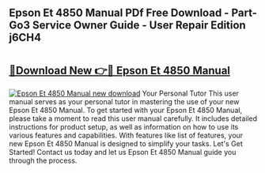 ## Epson Et 4850 Manual PDf Free Download - Part-Go3 Service Owner Guide - User Repair Edition j6CH4

# <h2><a href="http://cf17442.oget.top/?id=Epson+Et+4850+Manual">🔗Download New 👉🔴 Epson Et 4850 Manual</a></h2>

[![Epson Et 4850 Manual new download](https://i.imgur.com/5g1atiW.png)](http://cf17442.oget.top/?id=Epson+Et+4850+Manual)
Your Personal Tutor This user manual serves as your personal tutor in mastering the use of your new Epson Et 4850 Manual. To get started with your Epson Et 4850 Manual, please take a moment to read this user manual carefully. It includes detailed instructions for product setup, as well as information on how to use its various features and capabilities. With features like list of features, your new Epson Et 4850 Manual is designed to simplify your tasks. Let's Get Started! Contact us today and let us Epson Et 4850 Manual guide you through the process.
